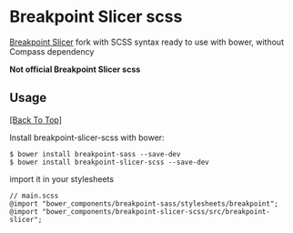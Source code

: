 
Breakpoint Slicer scss
======================

[Breakpoint Slicer](https://github.com/lolmaus/breakpoint-slicer) fork with SCSS syntax ready to use with bower, without Compass dependency

**Not official Breakpoint Slicer scss**

## Usage
[[Back To Top]](#jump-to-section)

Install breakpoint-slicer-scss with bower:

	$ bower install breakpoint-sass --save-dev
    $ bower install breakpoint-slicer-scss --save-dev

import it in your stylesheets

	// main.scss
	@import "bower_components/breakpoint-sass/stylesheets/breakpoint";
	@import "bower_components/breakpoint-slicer-scss/src/breakpoint-slicer";

